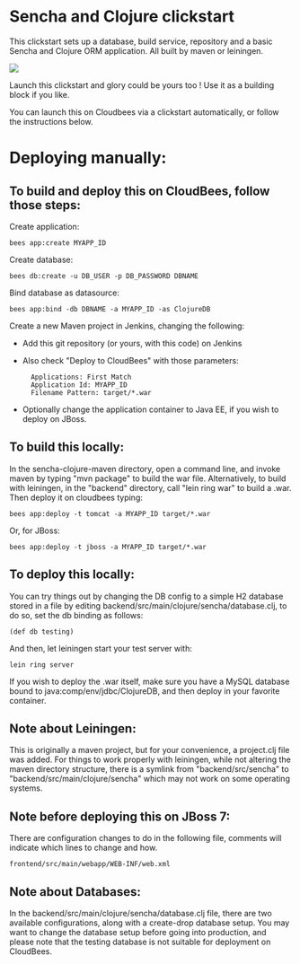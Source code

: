 #  Sencha and Clojure clickstart

This clickstart sets up a database, build service, repository and a basic Sencha and Clojure ORM application.
All built by maven or leiningen. 

<a href="https://grandcentral.cloudbees.com/?CB_clickstart=https://raw.github.com/CloudBees-community/sencha-clojure-maven/master/clickstart.json"><img src="https://d3ko533tu1ozfq.cloudfront.net/clickstart/deployInstantly.png"/></a>

Launch this clickstart and glory could be yours too ! Use it as a building block if you like.

You can launch this on Cloudbees via a clickstart automatically, or follow the instructions below. 

# Deploying manually:

## To build and deploy this on CloudBees, follow those steps:

Create application:

    bees app:create MYAPP_ID

Create database:

    bees db:create -u DB_USER -p DB_PASSWORD DBNAME

Bind database as datasource:

    bees app:bind -db DBNAME -a MYAPP_ID -as ClojureDB

Create a new Maven project in Jenkins, changing the following:

* Add this git repository (or yours, with this code) on Jenkins
* Also check "Deploy to CloudBees" with those parameters:

        Applications: First Match
        Application Id: MYAPP_ID
        Filename Pattern: target/*.war

* Optionally change the application container to Java EE, if you wish to deploy on JBoss. 

## To build this locally:

In the sencha-clojure-maven directory, open a command line, and invoke maven by typing "mvn package" to build the war file.
Alternatively, to build with leiningen, in the "backend" directory, call "lein ring war" to build a .war.
Then deploy it on cloudbees typing:

    bees app:deploy -t tomcat -a MYAPP_ID target/*.war

Or, for JBoss:

    bees app:deploy -t jboss -a MYAPP_ID target/*.war

## To deploy this locally:

You can try things out by changing the DB config to a simple H2 database stored in a file by editing backend/src/main/clojure/sencha/database.clj, to do so, set the db binding as follows:

    (def db testing)
    
And then, let leiningen start your test server with:

    lein ring server

If you wish to deploy the .war itself, make sure you have a MySQL database bound to java:comp/env/jdbc/ClojureDB, and then deploy in your favorite container.

## Note about Leiningen:

This is originally a maven project, but for your convenience, a project.clj file was added. For things to work properly with leiningen, while not altering the maven directory structure, there is a symlink from "backend/src/sencha" to "backend/src/main/clojure/sencha" which may not work on some operating systems.

## Note before deploying this on JBoss 7:

There are configuration changes to do in the following file, comments will indicate which lines to change and how.

    frontend/src/main/webapp/WEB-INF/web.xml
    
## Note about Databases:

In the backend/src/main/clojure/sencha/database.clj file, there are two available configurations, along with a create-drop database setup. You may want to change the database setup before going into production, and please note that the testing database is not suitable for deployment on CloudBees.
